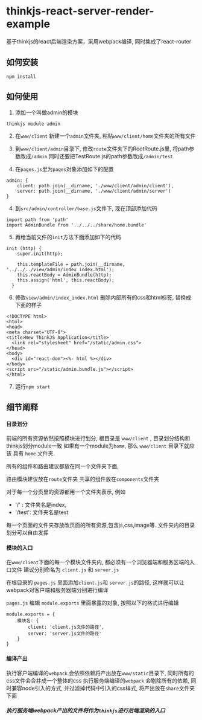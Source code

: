 # thinkjs-react-server-render-example

基于thinkjs的react后端渲染方案，采用webpack编译, 同时集成了react-router

## 如何安装

```
npm install
```

## 如何使用

1. 添加一个叫做admin的模块
```
thinkjs module admin
```
2. 在`www/client` 新建一个`admin`文件夹, 粘贴`www/client/home`文件夹的所有文件

4. 到`www/client/admin`目录下, 修改`route`文件夹下的RootRoute.js里, 将path参数改成`/admin`
同时还要把TestRoute.js的path参数改成`/admin/test`

3. 在`pages.js`里为`pages`对象添加如下的配置

```
admin: {
    client: path.join(__dirname, './www/client/admin/client'),
    server: path.join(__dirname, './www/client/admin/server')
}
```
4. 到`src/admin/controller/base.js`文件下, 现在顶部添加代码

```
import path from 'path'
import AdminBundle from '../../../share/home.bundle'
```

5. 再给当前文件的`init`方法下面添加如下的代码

```
init (http) {
    super.init(http);

    this.templateFile = path.join(__dirname, '../../../view/admin/index_index.html');
    this.reactBody = AdminBundle(http);
    this.assign('html', this.reactBody);
  }
```

6. 修改`view/admin/index_index.html` 删除内部所有的css和html标签, 替换成下面的样子
```
<!DOCTYPE html>
<html>
<head>
<meta charset="UTF-8">
<title>New ThinkJS Application</title>
  <link rel="stylesheet" href="/static/admin.css">
</head>
<body>
  <div id="react-dom"><%- html %></div>
</body>
<script src="/static/admin.bundle.js"></script>
</html>
```

7. 运行`npm start`

## 细节阐释

#### 目录划分

前端的所有资源依然按照模块进行划分, 根目录是 `www/client` , 目录划分结构和thinkjs划分module一致
如果有一个module为`home`, 那么 `www/client` 目录下就应该 具有 `home` 文件夹.

所有的组件和路由建议都放在同一个文件夹下面,

路由模块建议放在`route`文件夹
共享的组件放在`components`文件夹

对于每一个分页里的资源都用一个文件夹表示, 例如

+ '/'    : 文件夹名是index,
+ '/test': 文件夹名是test

每一个页面的文件夹存放改页面的所有资源,包含js,css,image等. 文件夹内的目录划分可以自由发挥


#### 模块的入口

在`www/client`下面的每一个模块文件夹内, 都必须有一个浏览器端和服务区端的入口文件
建议分别命名为 `client.js` 和 `server.js`

在根目录的 `pages.js` 里面添加`client.js`和 `server.js`的路径, 这样就可以让webpack对客户端和服务器端分别进行编译

`pages.js` 编辑 `module.exports` 里面暴露的对象, 按照以下的格式进行编辑

```
module.exports = {
    模块名: {
        client: 'client.js文件的路径',
        server: 'server.js文件的路径'
    }
}
```

#### 编译产出

执行客户端编译的`webpack` 会依照依赖将产出放在`www/static`目录下, 同时所有的css文件会合并成一个整体的css
执行服务端编译的`webpack` 会剔除所有的依赖, 同时兼容node引入的方式, 并过滤掉代码中引入的css样式, 将产出放在`share`文件夹下面

##### 执行服务端webpack产出的文件将作为`thinkjs`进行后端渲染的入口

